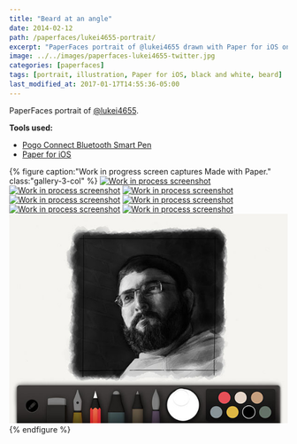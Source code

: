 ```yaml
---
title: "Beard at an angle"
date: 2014-02-12
path: /paperfaces/lukei4655-portrait/
excerpt: "PaperFaces portrait of @lukei4655 drawn with Paper for iOS on an iPad."
image: ../../images/paperfaces-lukei4655-twitter.jpg
categories: [paperfaces]
tags: [portrait, illustration, Paper for iOS, black and white, beard]
last_modified_at: 2017-01-17T14:55:36-05:00
---
```


PaperFaces portrait of [@lukei4655](https://twitter.com/lukei4655).

**Tools used:**

- [Pogo Connect Bluetooth Smart Pen](https://www.amazon.com/gp/product/B009K448L4/ref=as_li_ss_tl?ie=UTF8&camp=1789&creative=390957&creativeASIN=B009K448L4&linkCode=as2&tag=mademist-20)
- [Paper for iOS](https://paper.bywetransfer.com/)

{% figure caption:"Work in progress screen captures Made with Paper." class:"gallery-3-col" %}
[![Work in process screenshot](../../images/paperfaces-lukei4655-process-1-600.jpg)](../../images/paperfaces-lukei4655-process-1-lg.jpg)
[![Work in process screenshot](../../images/paperfaces-lukei4655-process-2-600.jpg)](../../images/paperfaces-lukei4655-process-2-lg.jpg)
[![Work in process screenshot](../../images/paperfaces-lukei4655-process-3-600.jpg)](../../images/paperfaces-lukei4655-process-3-lg.jpg)
[![Work in process screenshot](../../images/paperfaces-lukei4655-process-4-600.jpg)](../../images/paperfaces-lukei4655-process-4-lg.jpg)
[![Work in process screenshot](../../images/paperfaces-lukei4655-process-5-600.jpg)](../../images/paperfaces-lukei4655-process-5-lg.jpg)
[![Work in process screenshot](../../images/paperfaces-lukei4655-process-6-600.jpg)](../../images/paperfaces-lukei4655-process-6-lg.jpg)
[![Work in process screenshot](../../images/paperfaces-lukei4655-process-7-600.jpg)](../../images/paperfaces-lukei4655-process-7-lg.jpg)
[![Work in process screenshot](../../images/paperfaces-lukei4655-process-8-600.jpg)](../../images/paperfaces-lukei4655-process-8-lg.jpg)
{% endfigure %}
